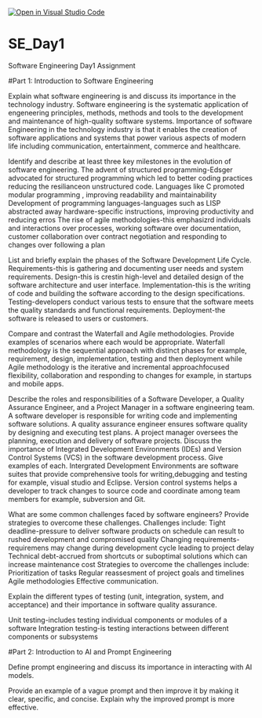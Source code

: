 [![Open in Visual Studio Code](https://classroom.github.com/assets/open-in-vscode-2e0aaae1b6195c2367325f4f02e2d04e9abb55f0b24a779b69b11b9e10269abc.svg)](https://classroom.github.com/online_ide?assignment_repo_id=18377480&assignment_repo_type=AssignmentRepo)
# SE_Day1
Software Engineering Day1 Assignment

#Part 1: Introduction to Software Engineering

Explain what software engineering is and discuss its importance in the technology industry.
Software engineering is the systematic application of engeneering principles, methods, methods and tools to the development and maintenance of high-quality software systems.
Importance of software Engineering in the technology industry is that it enables the creation of software applications and systems that power various aspects of modern life including communication, entertainment, commerce and healthcare.

Identify and describe at least three key milestones in the evolution of software engineering.
The advent of structured programming-Edsger advocated for structured programming which led to better coding practices reducing the resilianceon unstructured code. Languages like C promoted modular programming , improving readability and maintainability
Development of programming languages-languages such as LISP abstracted away hardware-specific instructions, improving productivity and reducing erros
The rise of agile methodologies-this emphasizrd individuals and interactions over processes, working software over documentation, customer collaboration over contract negotiation and responding to changes over following a plan

List and briefly explain the phases of the Software Development Life Cycle.
Requirements-this is gathering and documenting user needs and system requirements.
Design-this is crestin high-level and detailed design of the software architecture and user interface.
Implementation-this is the writing of code and building the software according to the design specifications.
Testing-developers conduct various tests to ensure that the software meets the quality standards and functional requirements.
Deployment-the software is released to users or customers.

Compare and contrast the Waterfall and Agile methodologies. Provide examples of scenarios where each would be appropriate.
Waterfall methodology is the sequential approach with distinct phases for example, requirement, design, implementation, testing and then deployment while Agile methodology is the iterative and incremental approachfocused flexibility, collaboration and responding to changes for example, in startups and mobile apps.

Describe the roles and responsibilities of a Software Developer, a Quality Assurance Engineer, and a Project Manager in a software engineering team.
A software developer is responsible for writing code and implementing software solutions.
A quality assurance engineer ensures software quality by designing and executing test plans.
A project manager oversees the planning, execution and delivery of software projects.
Discuss the importance of Integrated Development Environments (IDEs) and Version Control Systems (VCS) in the software development process. Give examples of each.
Intergrated Development Environments are software suites that provide comprehensive tools for writing,debugging and testing for example, visual studio and Eclipse.
Version control systems helps a developer to track changes to source code and coordinate among team members for example, subversion and Git.

What are some common challenges faced by software engineers? Provide strategies to overcome these challenges.
Challenges include:
Tight deadline-pressure to deliver software products on schedule can result to rushed development and compromised quality
Changing requirements-requiremens may change during development cycle leading to project delay
Technical debt-accrued from shortcuts or suboptimal solutions which can increase maintenance cost
Strategies to overcome the challenges include:
Prioritization of tasks
Regular reassesment of project goals and timelines
Agile methodologies
Effective communication.

Explain the different types of testing (unit, integration, system, and acceptance) and their importance in software quality assurance.

Unit testing-includes testing individual components or modules of a software
Integration testing-is testing interactions between different components or subsystems

#Part 2: Introduction to AI and Prompt Engineering


Define prompt engineering and discuss its importance in interacting with AI models.


Provide an example of a vague prompt and then improve it by making it clear, specific, and concise. Explain why the improved prompt is more effective.

